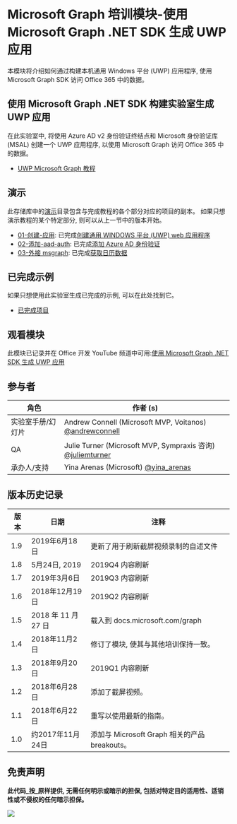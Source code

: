 # <a name="microsoft-graph-training-module---build-uwp-apps-with-the-microsoft-graph-net-sdk"></a>Microsoft Graph 培训模块-使用 Microsoft Graph .NET SDK 生成 UWP 应用

本模块将介绍如何通过构建本机通用 Windows 平台 (UWP) 应用程序, 使用 Microsoft Graph SDK 访问 Office 365 中的数据。

## <a name="lab---build-uwp-apps-with-the-microsoft-graph-net-sdk"></a>使用 Microsoft Graph .NET SDK 构建实验室生成 UWP 应用

在此实验室中, 将使用 Azure AD v2 身份验证终结点和 Microsoft 身份验证库 (MSAL) 创建一个 UWP 应用程序, 以使用 Microsoft Graph 访问 Office 365 中的数据。

- [UWP Microsoft Graph 教程](https://docs.microsoft.com/graph/tutorials/uwp)

## <a name="demos"></a>演示

此存储库中的[演示](./Demos)目录包含与完成教程的各个部分对应的项目的副本。 如果只想演示教程的某个特定部分, 则可以从上一节中的版本开始。

- [01-创建-应用](Demos/01-create-app): 已完成[创建通用 WINDOWS 平台 (UWP) web 应用程序](https://docs.microsoft.com/graph/tutorials/uwp?tutorial-step=1)
- [02-添加-aad-auth](Demos/02-add-aad-auth): 已完成[添加 Azure AD 身份验证](https://docs.microsoft.com/graph/tutorials/uwp?tutorial-step=3)
- [03-外接 msgraph](Demos/03-add-msgraph): 已完成[获取日历数据](https://docs.microsoft.com/graph/tutorials/uwp?tutorial-step=4)

## <a name="completed-sample"></a>已完成示例

如果只想使用此实验室生成已完成的示例, 可以在此处找到它。

- [已完成项目](Demos/03-add-msgraph)

## <a name="watch-the-module"></a>观看模块

此模块已记录并在 Office 开发 YouTube 频道中可用:[使用 Microsoft Graph .NET SDK 生成 UWP 应用](https://youtu.be/oBYCBxkWMRA)

## <a name="contributors"></a>参与者

|        角色         |                                           作者 (s)                                           |
| -------------------- | --------------------------------------------------------------------------------------------- |
| 实验室手册/幻灯片 | Andrew Connell (Microsoft MVP, Voitanos) [@andrewconnell](//github.com/andrewconnell)         |
| QA                   | Julie Turner (Microsoft MVP, Sympraxis 咨询) [@juliemturner](//github.com/juliemturner) |
| 承办人/支持    | Yina Arenas (Microsoft) [@yina_arenas](//github.com//github.com/yina_arenas)                  |

## <a name="version-history"></a>版本历史记录

| 版本 |        日期        |                       注释                       |
| ------- | ------------------ | ---------------------------------------------------- |
| 1.9     | 2019年6月18日      | 更新了用于刷新截屏视频录制的自述文件     |
| 1.8     | 5月24日, 2019       | 2019Q4 内容刷新                               |
| 1.7     | 2019年3月6日      | 2019Q3 内容刷新                               |
| 1.6     | 2018年12月19日  | 2019Q2 内容刷新                               |
| 1.5     | 2018 年 11 月 27 日  | 载入到 docs.microsoft.com/graph                |
| 1.4     | 2018年11月2日   | 修订了模块, 使其与其他培训保持一致。 |
| 1.3     | 2018年9月20日 | 2019Q1 内容刷新                               |
| 1.2     | 2018年6月28日      | 添加了截屏视频。                                    |
| 1.1     | 2018年6月22日      | 重写以使用最新的指南。                    |
| 1.0     | 约2017年11月24日 | 添加与 Microsoft Graph 相关的产品 breakouts。       |

## <a name="disclaimer"></a>免责声明

**此代码_按_原样提供, 无需任何明示或暗示的担保, 包括对特定目的适用性、适销性或不侵权的任何暗示担保。**

<!-- markdownlint-disable MD033 -->
<img src="https://telemetry.sharepointpnp.com/msgraph-training-uwp" />

